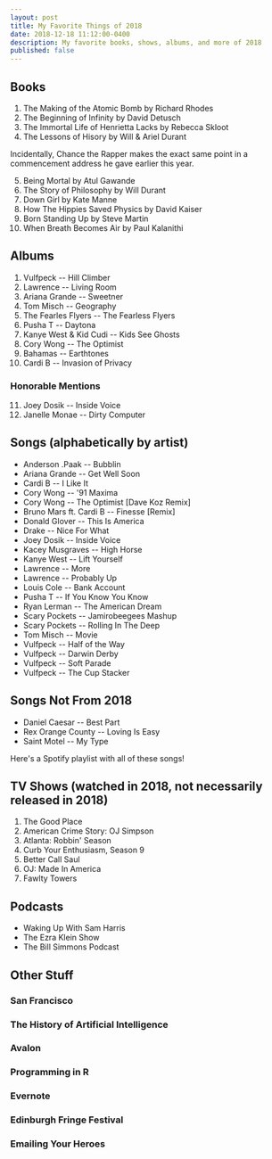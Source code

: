 ```yaml
---
layout: post
title: My Favorite Things of 2018
date: 2018-12-18 11:12:00-0400
description: My favorite books, shows, albums, and more of 2018
published: false
---
```


## Books

1. The Making of the Atomic Bomb by Richard Rhodes
2. The Beginning of Infinity by David Detusch
3. The Immortal Life of Henrietta Lacks by Rebecca Skloot
4. The Lessons of Hisory by Will & Ariel Durant

Incidentally, Chance the Rapper makes the exact same point in a commencement address he gave earlier this year.

5. Being Mortal by Atul Gawande
6. The Story of Philosophy by Will Durant
7. Down Girl by Kate Manne
8. How The Hippies Saved Physics by David Kaiser
9. Born Standing Up by Steve Martin
10. When Breath Becomes Air by Paul Kalanithi

## Albums

1. Vulfpeck -- Hill Climber
2. Lawrence -- Living Room
3. Ariana Grande -- Sweetner
4. Tom Misch -- Geography
5. The Fearles Flyers -- The Fearless Flyers
6. Pusha T -- Daytona
7. Kanye West & Kid Cudi -- Kids See Ghosts
8. Cory Wong -- The Optimist
9. Bahamas -- Earthtones
10. Cardi B -- Invasion of Privacy

### Honorable Mentions

11. Joey Dosik -- Inside Voice
12. Janelle Monae -- Dirty Computer

## Songs (alphabetically by artist)

<ul>
  <li> Anderson .Paak -- Bubblin </li>
  <li> Ariana Grande -- Get Well Soon </li>
  <li> Cardi B -- I Like It </li>
  <li> Cory Wong -- '91 Maxima </li>
  <li> Cory Wong -- The Optimist [Dave Koz Remix] </li>
  <li> Bruno Mars ft. Cardi B -- Finesse [Remix] </li>
  <li> Donald Glover -- This Is America </li>
  <li> Drake -- Nice For What </li>
  <li> Joey Dosik -- Inside Voice </li>
  <li> Kacey Musgraves -- High Horse </li>
  <li> Kanye West -- Lift Yourself </li>
  <li> Lawrence -- More </li>
  <li> Lawrence -- Probably Up </li>
  <li> Louis Cole -- Bank Account </li>
  <li> Pusha T -- If You Know You Know </li>
  <li> Ryan Lerman -- The American Dream </li>
  <li> Scary Pockets -- Jamirobeegees Mashup </li>
  <li> Scary Pockets -- Rolling In The Deep </li>
  <li> Tom Misch -- Movie </li>
  <li> Vulfpeck -- Half of the Way </li>
  <li> Vulfpeck -- Darwin Derby </li>
  <li> Vulfpeck -- Soft Parade </li>
  <li> Vulfpeck -- The Cup Stacker </li>
</ul>

## Songs Not From 2018

<ul>
  <li> Daniel Caesar -- Best Part</li>
  <li> Rex Orange County -- Loving Is Easy </li>
  <li> Saint Motel -- My Type </li>
</ul>

Here's a Spotify playlist with all of these songs!

## TV Shows (watched in 2018, not necessarily released in 2018)

1. The Good Place
2. American Crime Story: OJ Simpson
3. Atlanta: Robbin' Season
4. Curb Your Enthusiasm, Season 9
5. Better Call Saul
6. OJ: Made In America
7. Fawlty Towers


## Podcasts

<ul>
  <li> Waking Up With Sam Harris </li>
  <li> The Ezra Klein Show </li>
  <li> The Bill Simmons Podcast </li>
</ul>

## Other Stuff

### San Francisco

### The History of Artificial Intelligence

### Avalon

### Programming in R

### Evernote

### Edinburgh Fringe Festival

### Emailing Your Heroes
